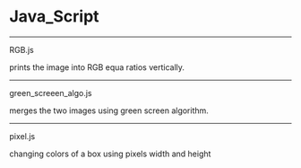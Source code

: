 # Java_Script 
******
RGB.js

prints the image into RGB equa ratios vertically.
******
green_screeen_algo.js

merges the two images using green screen algorithm.
******
pixel.js

changing colors of a box using pixels width and height
